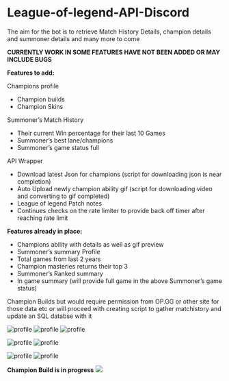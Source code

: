 # League-of-legend-API-Discord
The aim for the bot is to retrieve Match History Details, champion details and summoner details and many more to come
 
**CURRENTLY WORK IN SOME FEATURES HAVE NOT BEEN ADDED OR MAY INCLUDE BUGS**

**Features to add:**

Champions profile 
*	Champion builds
*	Champion Skins

Summoner’s Match History
*	Their current Win percentage for their last 10 Games
*	Summoner’s best lane/champions 
*	Summoner’s game status full

API Wrapper
*	Download latest Json for champions (script for downloading json is near completion)
*	Auto Upload newly champion ability gif (script for downloading video and converting to gif completed)
*	League of legend Patch notes
*	Continues checks on the rate limiter to provide back off timer after reaching rate limit



**Features already in place:**
*	Champions ability with details as well as gif preview
*	Summoner’s summary Profile 
*	Total games from last 2 years
*	Champion masteries returns their top 3
*	Summoner’s Ranked summary
*	In game summary (will provide full game in the above Summoner’s game status)


Champion Builds but would require permission from OP.GG or other site for those data etc or will proceed with creating script to gather matchistory and update an SQL databse with it

![profile](https://i.imgur.com/fnHSfOS.png)
![profile](https://i.imgur.com/6pjSOxF.png)
![profile](https://i.imgur.com/Wh55An0.png)

![profile](https://i.imgur.com/gc3b5Db.png)
![profile](https://i.imgur.com/aBsQ6C0.png)

![profile](https://i.imgur.com/lNOXOcl.png)
![profile](https://i.imgur.com/trQJFhQ.png)

**Champion Build is in progress**
![](https://i.imgur.com/D0ftGfT.gif)

